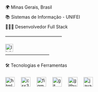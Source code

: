 <p align="left" style="line-height: 2.2;">
  🌍 Minas Gerais, Brasil<br>
  📚 Sistemas de Informação - UNIFEI<br>
  👨🏻‍💻 Desenvolvedor Full Stack
</p>

<hr style="width: 180px; margin: 4px 0 16px 0; border: 0; border-top: 1px solid #ccc;" />

###

<div align="left">
  <a href="https://linktr.ee/moraissdev" target="_blank">
    <img src="https://img.shields.io/static/v1?message=Minhas%20Redes&logo=linktree&label=&color=4493f8&logoColor=white&labelColor=&style=plastic" height="25" alt="linktree logo"/>
  </a>
</div>

<hr style="width: 140px; margin: 8px 0 16px 0; border: 0; border-top: 1px solid #ccc;" />

###

<p align="left">🛠 Tecnologias e Ferramentas</p>

###

<div align="left">
  <img src="https://skillicons.dev/icons?i=html" height="30" alt="html5 logo"  />
  <img width="12" />
  <img src="https://skillicons.dev/icons?i=css" height="30" alt="css3 logo"  />
  <img width="12" />
  <img src="https://skillicons.dev/icons?i=figma" height="30" alt="figma logo"  />
  <img width="12" />
  <img src="https://skillicons.dev/icons?i=git" height="30" alt="git logo"  />
  <img width="12" />
  <img src="https://skillicons.dev/icons?i=github" height="30" alt="github logo"  />
  <img width="12" />
  <img src="https://skillicons.dev/icons?i=js" height="30" alt="javascript logo"  />
</div>
